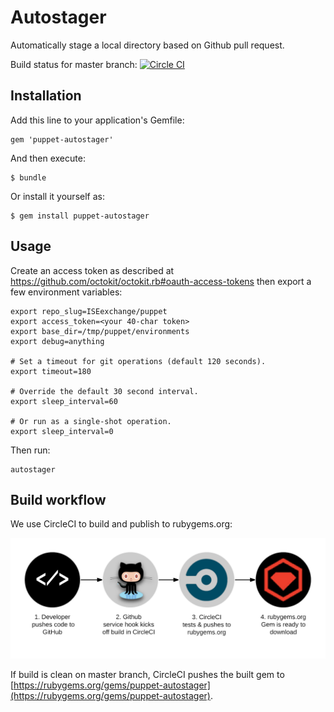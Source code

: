 Autostager
==========

Automatically stage a local directory based on Github pull request.

Build status for master branch: [![Circle CI](https://circleci.com/gh/jumanjihouse/autostager/tree/master.svg?style=svg&circle-token=a5b167be1f709009108ca0aaec1613fd9e843cc1)](https://circleci.com/gh/jumanjihouse/autostager/tree/master)


Installation
------------

Add this line to your application's Gemfile:

    gem 'puppet-autostager'

And then execute:

    $ bundle

Or install it yourself as:

    $ gem install puppet-autostager


Usage
-----

Create an access token as described at
https://github.com/octokit/octokit.rb#oauth-access-tokens
then export a few environment variables:

```
export repo_slug=ISEexchange/puppet
export access_token=<your 40-char token>
export base_dir=/tmp/puppet/environments
export debug=anything

# Set a timeout for git operations (default 120 seconds).
export timeout=180

# Override the default 30 second interval.
export sleep_interval=60

# Or run as a single-shot operation.
export sleep_interval=0
```

Then run:

```
autostager
```


Build workflow
--------------

We use CircleCI to build and publish to rubygems.org:

![simplified workflow](assets/rubygems-workflow.png)

If build is clean on master branch, CircleCI pushes the
built gem to [https://rubygems.org/gems/puppet-autostager](https://rubygems.org/gems/puppet-autostager).
